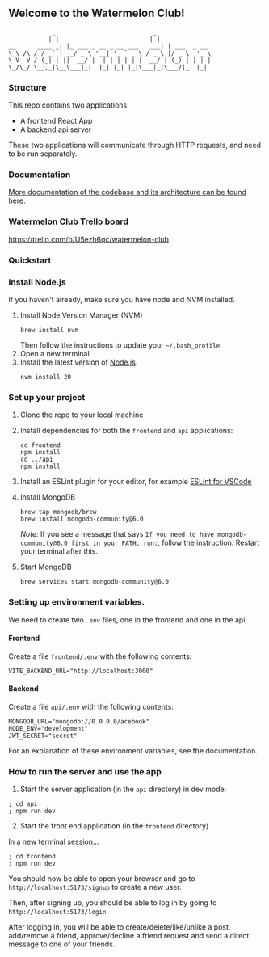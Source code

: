 ## Welcome to the Watermelon Club!

   ```
               _                           _             
              | |                         | |            
__      ____ _| |_ ___ _ __ _ __ ___   ___| | ___  _ __  
\ \ /\ / / _` | __/ _ \ '__| '_ ` _ \ / _ \ |/ _ \| '_ \ 
 \ V  V / (_| | ||  __/ |  | | | | | |  __/ | (_) | | | |
  \_/\_/ \__,_|\__\___|_|  |_| |_| |_|\___|_|\___/|_| |_|

   ```

                                              
### Structure

This repo contains two applications:

- A frontend React App
- A backend api server

These two applications will communicate through HTTP requests, and need to be
run separately.

### Documentation

[More documentation of the codebase and its architecture can be found here.](./DOCUMENTATION.md)

### Watermelon Club Trello board

https://trello.com/b/U5ezh6qc/watermelon-club

### Quickstart

### Install Node.js

If you haven't already, make sure you have node and NVM installed.

1. Install Node Version Manager (NVM)
   ```
   brew install nvm
   ```
   Then follow the instructions to update your `~/.bash_profile`.
2. Open a new terminal
3. Install the latest version of [Node.js](https://nodejs.org/en/).
   ```
   nvm install 20
   ```

### Set up your project

1. Clone the repo to your local machine
2. Install dependencies for both the `frontend` and `api` applications:
   ```
   cd frontend
   npm install
   cd ../api
   npm install
   ```
3. Install an ESLint plugin for your editor, for example
   [ESLint for VSCode](https://marketplace.visualstudio.com/items?itemName=dbaeumer.vscode-eslint)
4. Install MongoDB
   ```
   brew tap mongodb/brew
   brew install mongodb-community@6.0
   ```
   _Note:_ If you see a message that says
   `If you need to have mongodb-community@6.0 first in your PATH, run:`, follow
   the instruction. Restart your terminal after this.
5. Start MongoDB

   ```
   brew services start mongodb-community@6.0
   ```

### Setting up environment variables.

We need to create two `.env` files, one in the frontend and one in the api.

#### Frontend

Create a file `frontend/.env` with the following contents:

```
VITE_BACKEND_URL="http://localhost:3000"
```

#### Backend

Create a file `api/.env` with the following contents:

```
MONGODB_URL="mongodb://0.0.0.0/acebook"
NODE_ENV="development"
JWT_SECRET="secret"
```

For an explanation of these environment variables, see the documentation.

### How to run the server and use the app

1. Start the server application (in the `api` directory) in dev mode:

```
; cd api
; npm run dev
```

2. Start the front end application (in the `frontend` directory)

In a new terminal session...

```
; cd frontend
; npm run dev
```

You should now be able to open your browser and go to
`http://localhost:5173/signup` to create a new user.

Then, after signing up, you should be able to log in by going to
`http://localhost:5173/login`.

After logging in, you will be able to create/delete/like/unlike a post, add/remove a friend, approve/decline a friend request and send a direct message to one of your friends.
